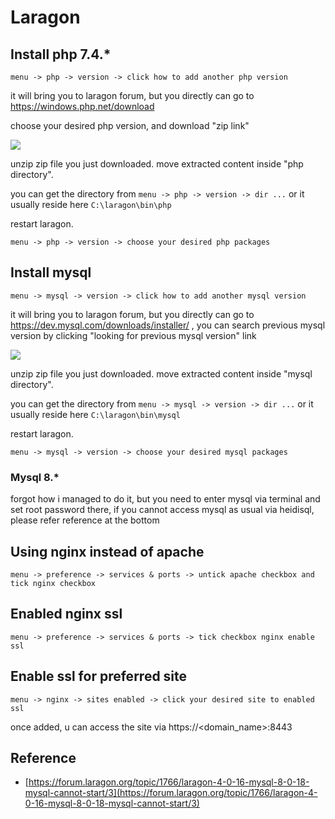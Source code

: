 # Laragon

## Install php 7.4.*

`menu -> php -> version -> click how to add another php version`

it will bring you to laragon forum, but you directly can go to https://windows.php.net/download

choose your desired php version, and download "zip link"

![](https://i.imgur.com/FY3yRRE.png)

unzip zip file you just downloaded. move extracted content inside "php directory".

you can get the directory from `menu -> php -> version -> dir ...` or it usually reside here `C:\laragon\bin\php`

restart laragon.

`menu -> php -> version -> choose your desired php packages`

## Install mysql

`menu -> mysql -> version -> click how to add another mysql version`

it will bring you to laragon forum, but you directly can go to https://dev.mysql.com/downloads/installer/ , you can search previous mysql version by clicking "looking for previous mysql version" link

![](https://i.imgur.com/06HdpeR.png)

unzip zip file you just downloaded. move extracted content inside "mysql directory".

you can get the directory from `menu -> mysql -> version -> dir ...` or it usually reside here `C:\laragon\bin\mysql`

restart laragon.

`menu -> mysql -> version -> choose your desired mysql packages`

### Mysql 8.*

forgot how i managed to do it, but you need to enter mysql via terminal and set root password there, if you cannot access mysql as usual via heidisql, please refer reference at the bottom

## Using nginx instead of apache

`menu -> preference -> services & ports -> untick apache checkbox and tick nginx checkbox`

## Enabled nginx ssl

`menu -> preference -> services & ports -> tick checkbox nginx enable ssl`

## Enable ssl for preferred site

`menu -> nginx -> sites enabled -> click your desired site to enabled ssl`

once added, u can access the site via https://<domain_name>:8443

## Reference

* [https://forum.laragon.org/topic/1766/laragon-4-0-16-mysql-8-0-18-mysql-cannot-start/3](https://forum.laragon.org/topic/1766/laragon-4-0-16-mysql-8-0-18-mysql-cannot-start/3)

